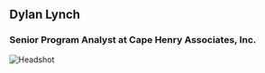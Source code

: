 ## Dylan Lynch
### Senior Program Analyst at Cape Henry Associates, Inc.
![Headshot](https://user-images.githubusercontent.com/98568281/155866673-3f45b43a-5592-4167-bb53-84815d2b04f0.jpg)
